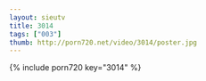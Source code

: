 ```yaml
--- 
layout: sieutv
title: 3014
tags: ["003"]
thumb: http://porn720.net/video/3014/poster.jpg
---
```

{% include porn720 key="3014" %} 
